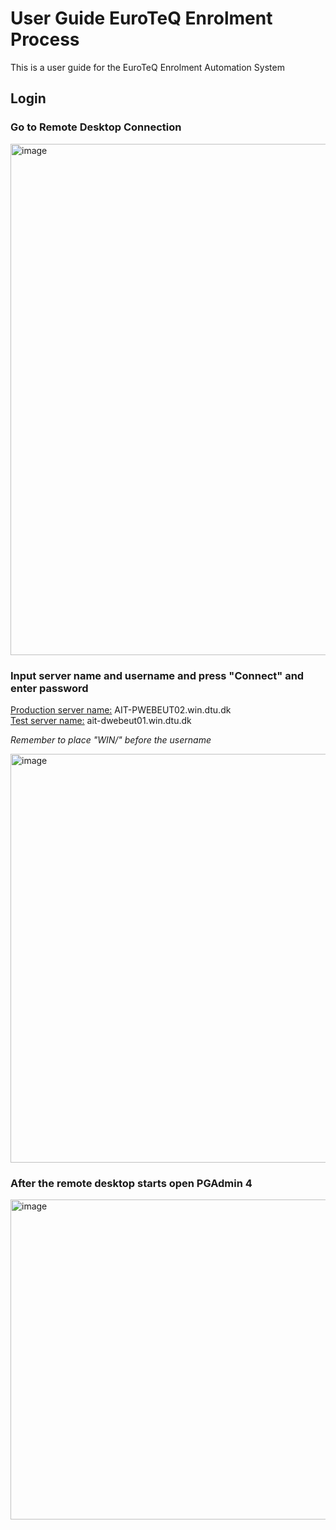 # User Guide EuroTeQ Enrolment Process
This is a user guide for the EuroTeQ Enrolment Automation System

## Login
### Go to Remote Desktop Connection
<img width="1283" height="818" alt="image" src="https://github.com/user-attachments/assets/ff6ac2f4-e9d2-45d2-b88f-ee4a29c93070" />

### Input server name and username and press "Connect" and enter password
<ins>Production server name:</ins> AIT-PWEBEUT02.win.dtu.dk\
<ins>Test server name:</ins> ait-dwebeut01.win.dtu.dk

  _Remember to place "WIN/" before the username_

<img width="1130" height="654" alt="image" src="https://github.com/user-attachments/assets/de1df6c5-99fe-48ab-8317-dc136a6fcb0d" />

### After the remote desktop starts open PGAdmin 4

<img width="864" height="512" alt="image" src="https://github.com/user-attachments/assets/77a837e5-57e2-469b-95c9-921188ec2957" />






